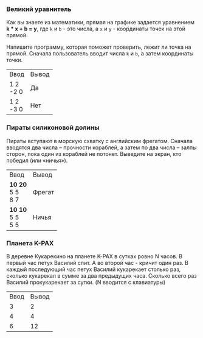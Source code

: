 ### Великий уравнитель

Как вы знаете из математики, прямая на графике задается уравнением **k * x + b = y**, где `k` и `b` - это числа, а `x` и `y` - координаты точек на этой прямой.

Напишите программу, которая поможет проверить, лежит ли точка на прямой. Сначала пользователь вводит числа `k` и `b`, а затем координаты точки.

<table>
<tr><td>Ввод</td><td>Вывод</td></tr>
<tr><td>
1 2<br>
-2 0
</td>
<td>Да</td>
</tr>
<tr><td>
1 2<br>
-3 0
</td><td>Нет</td></tr>
 </table>

### Пираты силиконовой долины

Пираты вступают в морскую схватку с английским фрегатом. Сначала вводятся два числа – прочности кораблей, а затем по два числа – залпы сторон, пока один из кораблей не потонет. Выведите на экран, кто победил (или «ничья»).

<table>
<tr><td>Ввод</td><td>Вывод</td></tr>
<tr><td>
<b>10 20</b><br>
5 5<br>
8 7<br>
</td>
<td>Фрегат</td>
</tr>
<tr><td>
<b>10 10</b><br>
5 5<br>
5 5<br>
</td><td>Ничья</td></tr>
</table>

### Планета K-PAX

В деревне Кукарекино на планете K-PAX в сутках ровно N часов. В первый час петух Василий спит. А во второй час - кричит один раз. В каждый последующий час петух Василий кукарекает столько раз, сколько кукарекал в сумме за два предыдущих часа. Сколько всего раз Василий прокукарекает за сутки. (N вводится с клавиатуры) 

<table>
<tr><td>Ввод</td><td>Вывод</td></tr>
<tr><td>3</td><td>2</td></tr>
<tr><td>4</td><td>4</td></tr>
<tr><td>6</td><td>12</td></tr>
</table>